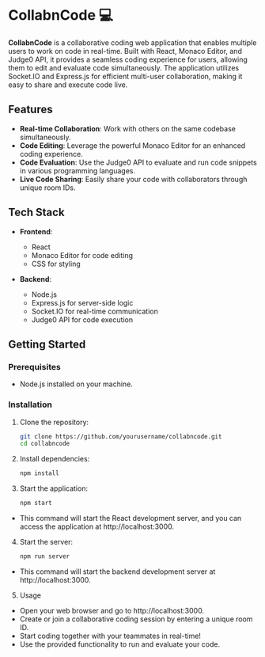 # CollabnCode 💻

**CollabnCode** is a collaborative coding web application that enables multiple users to work on code in real-time. Built with React, Monaco Editor, and Judge0 API, it provides a seamless coding experience for users, allowing them to edit and evaluate code simultaneously. The application utilizes Socket.IO and Express.js for efficient multi-user collaboration, making it easy to share and execute code live.

## Features

- **Real-time Collaboration**: Work with others on the same codebase simultaneously.
- **Code Editing**: Leverage the powerful Monaco Editor for an enhanced coding experience.
- **Code Evaluation**: Use the Judge0 API to evaluate and run code snippets in various programming languages.
- **Live Code Sharing**: Easily share your code with collaborators through unique room IDs.

## Tech Stack

- **Frontend**:
  - React
  - Monaco Editor for code editing
  - CSS for styling

- **Backend**:
  - Node.js
  - Express.js for server-side logic
  - Socket.IO for real-time communication
  - Judge0 API for code execution

## Getting Started

### Prerequisites

- Node.js installed on your machine.

### Installation

1. Clone the repository:
   ```bash
   git clone https://github.com/yourusername/collabncode.git
   cd collabncode
2. Install dependencies:
   ```bash
   npm install
3. Start the application:
   ```bash
   npm start
  - This command will start the React development server, and you can access the application at http://localhost:3000.
4. Start the server:
    ```bash
    npm run server
 - This command will start the backend development server at http://localhost:3000.
5. Usage
 - Open your web browser and go to http://localhost:3000.
- Create or join a collaborative coding session by entering a unique room ID.
- Start coding together with your teammates in real-time!
- Use the provided functionality to run and evaluate your code.
